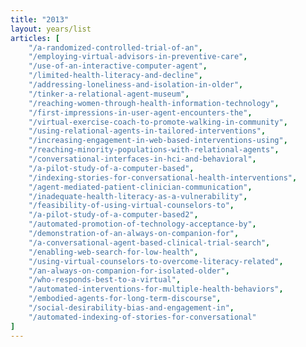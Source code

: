 ```yaml
---
title: "2013"
layout: years/list
articles: [
    "/a-randomized-controlled-trial-of-an",
    "/employing-virtual-advisors-in-preventive-care",
    "/use-of-an-interactive-computer-agent",
    "/limited-health-literacy-and-decline",
    "/addressing-loneliness-and-isolation-in-older",
    "/tinker-a-relational-agent-museum",
    "/reaching-women-through-health-information-technology",
    "/first-impressions-in-user-agent-encounters-the",
    "/virtual-exercise-coach-to-promote-walking-in-community",
    "/using-relational-agents-in-tailored-interventions",
    "/increasing-engagement-in-web-based-interventions-using",
    "/reaching-minority-populations-with-relational-agents",
    "/conversational-interfaces-in-hci-and-behavioral",
    "/a-pilot-study-of-a-computer-based",
    "/indexing-stories-for-conversational-health-interventions",
    "/agent-mediated-patient-clinician-communication",
    "/inadequate-health-literacy-as-a-vulnerability",
    "/feasibility-of-using-virtual-counselors-to",
    "/a-pilot-study-of-a-computer-based2",
    "/automated-promotion-of-technology-acceptance-by",
    "/demonstration-of-an-always-on-companion-for",
    "/a-conversational-agent-based-clinical-trial-search",
    "/enabling-web-search-for-low-health",
    "/using-virtual-counselors-to-overcome-literacy-related",
    "/an-always-on-companion-for-isolated-older",
    "/who-responds-best-to-a-virtual",
    "/automated-interventions-for-multiple-health-behaviors",
    "/embodied-agents-for-long-term-discourse",
    "/social-desirability-bias-and-engagement-in",
    "/automated-indexing-of-stories-for-conversational"
]
---
```

